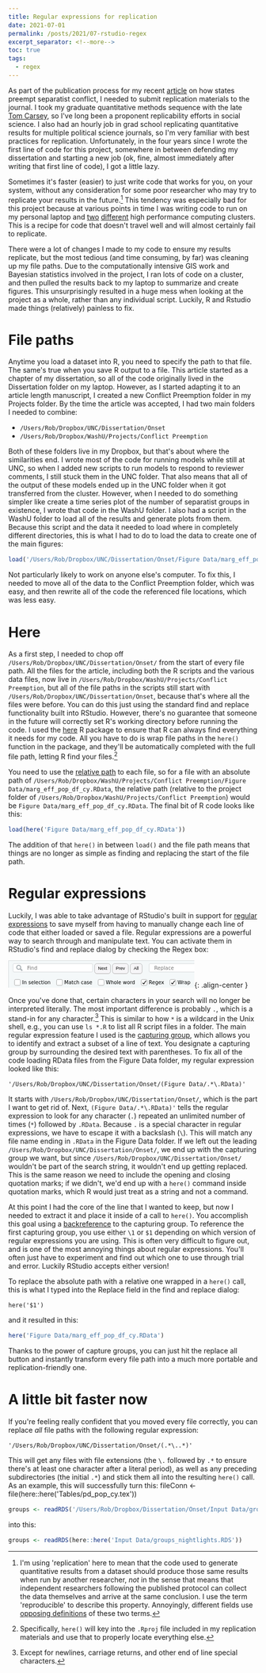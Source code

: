```yaml
---
title: Regular expressions for replication
date: 2021-07-01
permalink: /posts/2021/07-rstudio-regex
excerpt_separator: <!--more-->
toc: true
tags:
  - regex
---
```


As part of the publication process for my recent [article](https://doi.org/10.1177/07388942211015242) on how states preempt separatist conflict, I needed to submit replication materials to the journal. I took my graduate quantitative methods sequence with the late [Tom Carsey](https://sites.google.com/view/tom-carsey/home), so I've long been a proponent replicability efforts in social science. I also had an hourly job in grad school replicating quantitative results for multiple political science journals, so I'm very familiar with best practices for replication. Unfortunately, in the four years since I wrote the first line of code for this project, somewhere in between defending my dissertation and starting a new job (ok, fine, almost immediately after writing that first line of code), I got a little lazy.

<!--more-->

Sometimes it's faster (easier) to just write code that works for you, on your system, without any consideration for some poor researcher who may try to replicate your results in the future.[^replication] This tendency was especially bad for this project because at various points in time I was writing code to run on my personal laptop and [two](https://its.unc.edu/research-computing/killdevil-retirement/) [different](https://its.unc.edu/research-computing/longleaf-cluster/) high performance computing clusters. This is a recipe for code that doesn't travel well and will almost certainly fail to replicate.

[^replication]: I'm using 'replication' here to mean that the code used to generate quantitative results from a dataset should produce those same results when run by another researcher, *not* in the sense that means that independent researchers following the published protocol can collect the data themselves and arrive at the same conclusion. I use the term 'reproducible' to describe this property. Annoyingly, different fields use [opposing definitions](https://www.ncbi.nlm.nih.gov/books/NBK547546/) of these two terms.

There were a lot of changes I made to my code to ensure my results replicate, but the most tedious (and time consuming, by far) was cleaning up my file paths. Due to the computationally intensive GIS work and Bayesian statistics involved in the project, I ran lots of code on a cluster, and then pulled the results back to my laptop to summarize and create figures. This unsurprisingly resulted in a huge mess when looking at the project as a whole, rather than any individual script. Luckily, R and Rstudio made things (relatively) painless to fix.

# File paths

Anytime you load a dataset into R, you need to specify the path to that file. The same's true when you save R output to a file. This article started as a chapter of my dissertation, so all of the code originally lived in the Dissertation folder on my laptop. However, as I started adapting it to an article length manuscript, I created a new Conflict Preemption folder in my Projects folder. By the time the article was accepted, I had two main folders I needed to combine:

- `/Users/Rob/Dropbox/UNC/Dissertation/Onset`
- `/Users/Rob/Dropbox/WashU/Projects/Conflict Preemption`

Both of these folders live in my Dropbox, but that's about where the similarities end. I wrote most of the code for running models while still at UNC, so when I added new scripts to run models to respond to reviewer comments, I still stuck them in the UNC folder. That also means that all of the output of these models ended up in the UNC folder when it got transferred from the cluster. However, when I needed to do something simpler like create a time series plot of the number of separatist groups in existence, I wrote that code in the WashU folder. I also had a script in the WashU folder to load all of the results and generate plots from them. Because this script and the data it needed to load where in completely different directories, this is what I had to do to load the data to create one of the main figures:

```r
load('/Users/Rob/Dropbox/UNC/Dissertation/Onset/Figure Data/marg_eff_pop_df_cy.RData')
```

Not particularly likely to work on anyone else's computer. To fix this, I needed to move all of the data to the Conflict Preemption folder, which was easy, and then rewrite all of the code the referenced file locations, which was less easy.

# Here

As a first step, I needed to chop off `/Users/Rob/Dropbox/UNC/Dissertation/Onset/` from the start of every file path. All the files for the article, including both the R scripts and the various data files, now live in `/Users/Rob/Dropbox/WashU/Projects/Conflict Preemption`, but all of the file paths in the scripts still start with `/Users/Rob/Dropbox/UNC/Dissertation/Onset`, because that's where all the files were before. You can do this just using the standard find and replace functionality built into RStudio. However, there's no guarantee that someone in the future will correctly set R's working directory before running the code. I used the [here](https://here.r-lib.org/) R package to ensure that R can always find everything it needs for my code. All you have to do is wrap file paths in the `here()` function in the package, and they'll be automatically completed with the full file path, letting R find your files.[^here]

[^here]: Specifically, `here()` will key into the `.Rproj` file included in my replication materials and use that to properly locate everything else.

You need to use the [relative path](https://en.wikipedia.org/wiki/Path_(computing)#Absolute_and_relative_paths) to each file, so for a file with an absolute path of `/Users/Rob/Dropbox/WashU/Projects/Conflict Preemption/Figure Data/marg_eff_pop_df_cy.RData`, the relative path (relative to the project folder of `/Users/Rob/Dropbox/WashU/Projects/Conflict Preemption`) would be `Figure Data/marg_eff_pop_df_cy.RData`. The final bit of R code looks like this:

```r
load(here('Figure Data/marg_eff_pop_df_cy.RData'))
```

The addition of that `here()` in between `load()` and the file path means that things are no longer as simple as finding and replacing the start of the file path.

# Regular expressions

Luckily, I was able to take advantage of RStudio's built in support for [regular expressions](https://en.wikipedia.org/wiki/Regular_expression) to save myself from having to manually change each line of code that either loaded or saved a file. Regular expressions are a powerful way to search through and manipulate text. You can activate them in RStudio's find and replace dialog by checking the Regex box:

![](/images/posts/rstudio-regex/regex.png){: .align-center }

Once you've done that, certain characters in your search will no longer be interpreted literally. The most important difference is probably `.`, which is a stand-in for any character.[^newline] This is similar to how `*` is a wildcard in the Unix shell, e.g., you can use `ls *.R` to list all R script files in a folder. The main regular expression feature I used is the [capturing group](https://www.regular-expressions.info/refcapture.html), which allows you to identify and extract a subset of a line of text. You designate a capturing group by surrounding the desired text with parentheses. To fix all of the code loading RData files from the Figure Data folder, my regular expression looked like this:

```
'/Users/Rob/Dropbox/UNC/Dissertation/Onset/(Figure Data/.*\.RData)'
```

It starts with `/Users/Rob/Dropbox/UNC/Dissertation/Onset/`, which is the part I want to get rid of. Next, `(Figure Data/.*\.RData)'` tells the regular expression to look for any character (`.`) repeated an unlimited number of times (`*`) followed by `.RData`. Because `.` is a special character in regular expressions, we have to escape it with a backslash (`\`). This will match any file name ending in `.RData` in the Figure Data folder. If we left out the leading `/Users/Rob/Dropbox/UNC/Dissertation/Onset/`, we end up with the capturing group we want, but since `/Users/Rob/Dropbox/UNC/Dissertation/Onset/` wouldn't be part of the search string, it wouldn't end up getting replaced. This is the same reason we need to include the opening and closing quotation marks; if we didn't, we'd end up with a `here()` command inside quotation marks, which R would just treat as a string and not a command.

[^newline]: Except for newlines, carriage returns, and other end of line special characters.

At this point I had the core of the line that I wanted to keep, but now I needed to extract it and place it inside of a call to `here()`. You accomplish this goal using a [backreference](https://www.regular-expressions.info/replacebackref.html) to the capturing group. To reference the first capturing group, you use either `\1` or `$1` depending on which version of regular expressions you are using. This is often very difficult to figure out, and is one of the most annoying things about regular expressions. You'll often just have to experiment and find out which one to use through trial and error. Luckily RStudio accepts either version!

To replace the absolute path with a relative one wrapped in a `here()` call, this is what I typed into the Replace field in the find and replace dialog:

```
here('$1')
```

and it resulted in this:

```r
here('Figure Data/marg_eff_pop_df_cy.RData')
```

Thanks to the power of capture groups, you can just hit the replace all button and instantly transform every file path into a much more portable and replication-friendly one.

# A little bit faster now

If you're feeling really confident that you moved every file correctly, you can replace *all* file paths with the following regular expression:

```
'/Users/Rob/Dropbox/UNC/Dissertation/Onset/(.*\..*)'
```

This will get any files with file extensions (the `\.` followed by `.*` to ensure there's at least one character after a literal period), as well as any preceding subdirectories (the initial `.*`) and stick them all into the resulting `here()` call. As an example, this will successfully turn this:
fileConn <- file(here::here('Tables/pd_pop_cy.tex'))

```r
groups <- readRDS('/Users/Rob/Dropbox/Dissertation/Onset/Input Data/groups_nightlights.RDS')
```

into this:

```r
groups <- readRDS(here::here('Input Data/groups_nightlights.RDS'))
```
